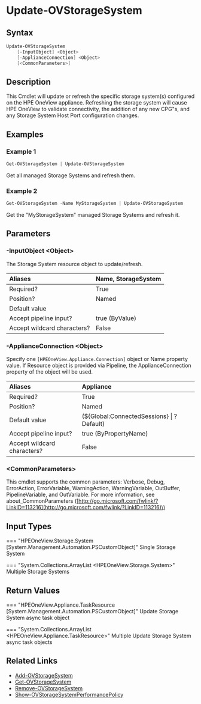 ﻿---
description: Update/Refresh available Storage Systems
---

# Update-OVStorageSystem

## Syntax

```powershell
Update-OVStorageSystem
    [-InputObject] <Object>
    [-ApplianceConnection] <Object>
    [<CommonParameters>]
```

## Description

This Cmdlet will update or refresh the specific storage system(s) configured on the HPE OneView appliance.  Refreshing the storage system will cause HPE OneView to validate connectivity, the addition of any new CPG"s, and any Storage System Host Port configuration changes.

## Examples

###  Example 1 

```powershell
Get-OVStorageSystem | Update-OVStorageSystem
```

Get all managed Storage Systems and refresh them.

###  Example 2 

```powershell
Get-OVStorageSystem -Name MyStorageSystem | Update-OVStorageSystem
```

Get the "MyStorageSystem" managed Storage Systems and refresh it.

## Parameters

### -InputObject &lt;Object&gt;

The Storage System resource object to update/refresh.

| Aliases | Name, StorageSystem |
| :--- | :--- |
| Required? | True |
| Position? | Named |
| Default value |  |
| Accept pipeline input? | true (ByValue) |
| Accept wildcard characters? | False |

### -ApplianceConnection &lt;Object&gt;

Specify one `[HPEOneView.Appliance.Connection]` object or Name property value. If Resource object is provided via Pipeline, the ApplianceConnection property of the object will be used.

| Aliases | Appliance |
| :--- | :--- |
| Required? | True |
| Position? | Named |
| Default value | (${Global:ConnectedSessions} &vert; ? Default) |
| Accept pipeline input? | true (ByPropertyName) |
| Accept wildcard characters? | False |

### &lt;CommonParameters&gt;

This cmdlet supports the common parameters: Verbose, Debug, ErrorAction, ErrorVariable, WarningAction, WarningVariable, OutBuffer, PipelineVariable, and OutVariable. For more information, see about\_CommonParameters \([http://go.microsoft.com/fwlink/?LinkID=113216](http://go.microsoft.com/fwlink/?LinkID=113216)\)

## Input Types

=== "HPEOneView.Storage.System [System.Management.Automation.PSCustomObject]"
    Single Storage System
    

=== "System.Collections.ArrayList <HPEOneView.Storage.System>"
    Multiple Storage Systems
    

## Return Values

=== "HPEOneView.Appliance.TaskResource [System.Management.Automation.PSCustomObject]"
    Update Storage System async task object
    

=== "System.Collections.ArrayList <HPEOneView.Appliance.TaskResource>"
    Multiple Update Storage System async task objects
    

## Related Links

* [Add-OVStorageSystem](add-ovstoragesystem.md)
* [Get-OVStorageSystem](get-ovstoragesystem.md)
* [Remove-OVStorageSystem](remove-ovstoragesystem.md)
* [Show-OVStorageSystemPerformancePolicy](show-ovstoragesystemperformancepolicy.md)
